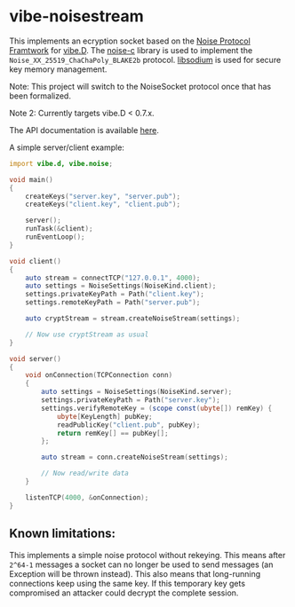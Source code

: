 vibe-noisestream
================

This implements an ecryption socket based on the [Noise Protocol Framtwork](https://noiseprotocol.org/)
for [vibe.D](http://vibed.org/). The [noise-c](https://github.com/rweather/noise-c)
library is used to implement the `Noise_XX_25519_ChaChaPoly_BLAKE2b` protocol.
[libsodium](http://libsodium.org) is used for secure key memory management.

Note: This project will switch to the NoiseSocket protocol once that has been
formalized.

Note 2: Currently targets vibe.D < 0.7.x.

The API documentation is available [here](https://jpf91.github.io/vibe-noisestream/vibe/noise.html).

A simple server/client example:

```d
import vibe.d, vibe.noise;

void main()
{
    createKeys("server.key", "server.pub");
    createKeys("client.key", "client.pub");

    server();
    runTask(&client);
    runEventLoop();
}

void client()
{
    auto stream = connectTCP("127.0.0.1", 4000);
    auto settings = NoiseSettings(NoiseKind.client);
    settings.privateKeyPath = Path("client.key");
    settings.remoteKeyPath = Path("server.pub");

    auto cryptStream = stream.createNoiseStream(settings);

    // Now use cryptStream as usual
}

void server()
{
    void onConnection(TCPConnection conn)
    {
        auto settings = NoiseSettings(NoiseKind.server);
        settings.privateKeyPath = Path("server.key");
        settings.verifyRemoteKey = (scope const(ubyte[]) remKey) {
            ubyte[KeyLength] pubKey;
            readPublicKey("client.pub", pubKey); 
            return remKey[] == pubKey[];
        };

        auto stream = conn.createNoiseStream(settings);

        // Now read/write data
    }

    listenTCP(4000, &onConnection);
}

```

Known limitations:
------------------
This implements a simple noise protocol without rekeying. This means
after `2^64-1` messages a socket can no longer be used to send messages 
(an Exception will be thrown instead). This also means that long-running
connections keep using the same key. If this temporary key gets compromised
an attacker could decrypt the complete session.
